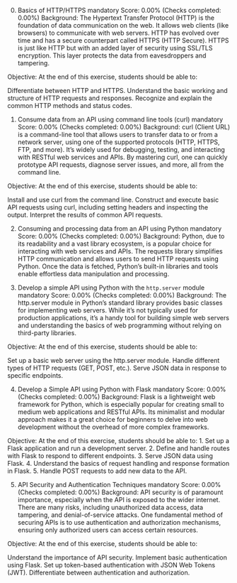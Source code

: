 0. Basics of HTTP/HTTPS
mandatory
Score: 0.00% (Checks completed: 0.00%)
Background:
The Hypertext Transfer Protocol (HTTP) is the foundation of data communication on the web. It allows web clients (like browsers) to communicate with web servers. HTTP has evolved over time and has a secure counterpart called HTTPS (HTTP Secure). HTTPS is just like HTTP but with an added layer of security using SSL/TLS encryption. This layer protects the data from eavesdroppers and tampering.

Objective:
At the end of this exercise, students should be able to:

Differentiate between HTTP and HTTPS.
Understand the basic working and structure of HTTP requests and responses.
Recognize and explain the common HTTP methods and status codes.


1. Consume data from an API using command line tools (curl)
mandatory
Score: 0.00% (Checks completed: 0.00%)
Background:
curl (Client URL) is a command-line tool that allows users to transfer data to or from a network server, using one of the supported protocols (HTTP, HTTPS, FTP, and more). It’s widely used for debugging, testing, and interacting with RESTful web services and APIs. By mastering curl, one can quickly prototype API requests, diagnose server issues, and more, all from the command line.

Objective:
At the end of this exercise, students should be able to:

Install and use curl from the command line.
Construct and execute basic API requests using curl, including setting headers and inspecting the output.
Interpret the results of common API requests.

2. Consuming and processing data from an API using Python
mandatory
Score: 0.00% (Checks completed: 0.00%)
Background:
Python, due to its readability and a vast library ecosystem, is a popular choice for interacting with web services and APIs. The requests library simplifies HTTP communication and allows users to send HTTP requests using Python. Once the data is fetched, Python’s built-in libraries and tools enable effortless data manipulation and processing.


3. Develop a simple API using Python with the `http.server` module
mandatory
Score: 0.00% (Checks completed: 0.00%)
Background:
The http.server module in Python’s standard library provides basic classes for implementing web servers. While it’s not typically used for production applications, it’s a handy tool for building simple web servers and understanding the basics of web programming without relying on third-party libraries.

Objective:
At the end of this exercise, students should be able to:

Set up a basic web server using the http.server module.
Handle different types of HTTP requests (GET, POST, etc.).
Serve JSON data in response to specific endpoints.


4. Develop a Simple API using Python with Flask
mandatory
Score: 0.00% (Checks completed: 0.00%)
Background:
Flask is a lightweight web framework for Python, which is especially popular for creating small to medium web applications and RESTful APIs. Its minimalist and modular approach makes it a great choice for beginners to delve into web development without the overhead of more complex frameworks.

Objective:
At the end of this exercise, students should be able to: 1. Set up a Flask application and run a development server. 2. Define and handle routes with Flask to respond to different endpoints. 3. Serve JSON data using Flask. 4. Understand the basics of request handling and response formation in Flask. 5. Handle POST requests to add new data to the API.

5. API Security and Authentication Techniques
mandatory
Score: 0.00% (Checks completed: 0.00%)
Background:
API security is of paramount importance, especially when the API is exposed to the wider internet. There are many risks, including unauthorized data access, data tampering, and denial-of-service attacks. One fundamental method of securing APIs is to use authentication and authorization mechanisms, ensuring only authorized users can access certain resources.

Objective:
At the end of this exercise, students should be able to:

Understand the importance of API security.
Implement basic authentication using Flask.
Set up token-based authentication with JSON Web Tokens (JWT).
Differentiate between authentication and authorization.

